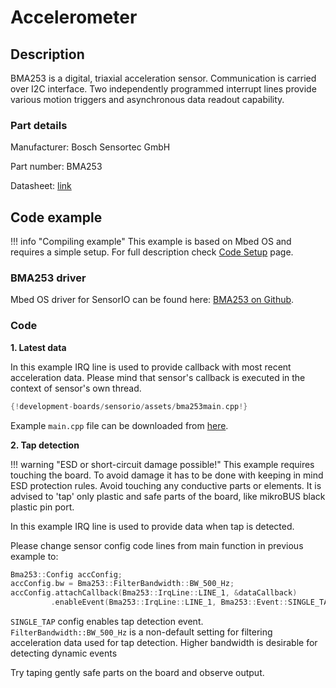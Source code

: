 # Accelerometer

## Description
BMA253 is a digital, triaxial acceleration sensor. Communication is carried over I2C interface.
Two independently programmed interrupt lines provide various motion triggers and asynchronous data readout capability.

### Part details

Manufacturer:
Bosch Sensortec GmbH 

Part number:
BMA253

Datasheet: [link](https://ae-bst.resource.bosch.com/media/_tech/media/datasheets/BST-BMA253-DS000-01.pdf)

## Code example

!!! info "Compiling example"
    This example is based on Mbed OS and requires a simple setup. For full description check [Code Setup](./code-setup.md) page.

### BMA253 driver

Mbed OS driver for SensorIO can be found here: [BMA253 on Github](https://github.com).

### Code

**1. Latest data**

In this example IRQ line is used to provide callback with most recent acceleration data.
Please mind that sensor's callback is executed in the context of sensor's own thread.

```c++
{!development-boards/sensorio/assets/bma253main.cpp!}
```

Example `main.cpp` file can be downloaded from [here](./assets/bma253main.cpp).

**2. Tap detection**

!!! warning "ESD or short-circuit damage possible!"
    This example requires touching the board. To avoid damage it has to be done with keeping in mind ESD protection rules.
    Avoid touching any conductive parts or elements. It is advised to 'tap' only plastic and safe parts of the board, like mikroBUS black plastic pin port.

In this example IRQ line is used to provide data when tap is detected.

Please change sensor config code lines from main function in previous example to:

```c++
Bma253::Config accConfig;
accConfig.bw = Bma253::FilterBandwidth::BW_500_Hz;
accConfig.attachCallback(Bma253::IrqLine::LINE_1, &dataCallback)
         .enableEvent(Bma253::IrqLine::LINE_1, Bma253::Event::SINGLE_TAP);

```

```SINGLE_TAP``` config enables tap detection event.  
```FilterBandwidth::BW_500_Hz``` is a non-default setting for filtering acceleration data used for tap detection.
Higher bandwidth is desirable for detecting dynamic events

Try taping gently safe parts on the board and observe output.
